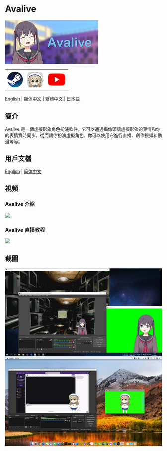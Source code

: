 # Avalive

<img src="./Assets/Resources/Avalive-460x215.png" width = "300"/>
<table>
    <tr>
        <td>
            <a href="https://store.steampowered.com/app/1137770/Avalive/"><img src="https://raw.githubusercontent.com/avamoe/Avalive/master/Assets/Resources/Steam-logo.png" height = "50"></a>
        </td>
        <td>
            <a href="https://ava.moe/"><img src="https://raw.githubusercontent.com/avamoe/Avalive/master/Assets/Resources/Avalive-logo.png" height = "50"></a>
        </td>
        <td>
            <a href="https://www.youtube.com/channel/UCv8I7x73RXZjGImJvMS6DbQ"><img src="https://raw.githubusercontent.com/avamoe/Avalive/master/Assets/Resources/YouTube-logo.png" height = "60"></a>
        </td>
    </tr>
</table>

[English](README.md) | [简体中文](README_zh-Hans.md) | 繁體中文 | [日本語](README_ja.md)

## 簡介

Avalive 是一個虛擬形象角色扮演軟件。它可以通過攝像頭讓虛擬形象的表情和你的表情實時同步，從而讓你扮演虛擬角色。你可以使用它進行直播、創作視頻和動漫等等。

## 用戶文檔

[English](Doc/UserDocumentation.md) | [简体中文](Doc/UserDocumentation_zh-Hans.md)

## 視頻

### Avalive 介紹

[![](https://img.youtube.com/vi/Gjs19vlBNWY/0.jpg)](https://www.youtube.com/watch?v=Gjs19vlBNWY&list=PL0x0SdqY3V3GVIQDjjevth4u0r76lcVWq)

### Avalive 直播教程

[![](https://img.youtube.com/vi/P6QszXUa7So/0.jpg)](https://www.youtube.com/watch?v=P6QszXUa7So&list=PL0x0SdqY3V3GVIQDjjevth4u0r76lcVWq&index=2)


## 截圖

<img src="./Assets/Resources/Avalive-Windows.jpg" width = "960"/>
<img src="./Assets/Resources/Avalive-MacOS.jpg" width = "960"/>